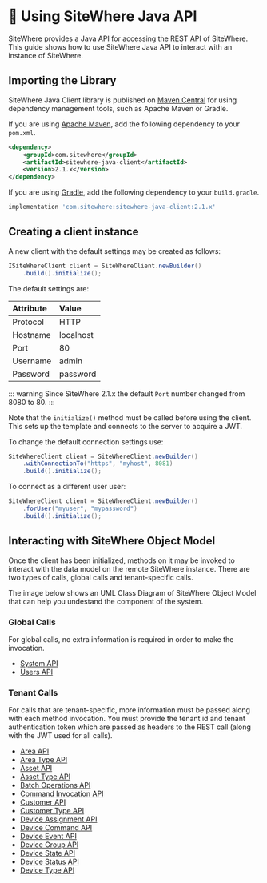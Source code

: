 # :book: Using SiteWhere Java API

<Seo/>

SiteWhere provides a Java API for accessing the REST API of SiteWhere. This guide shows how to use
SiteWhere Java API to interact with an instance of SiteWhere.

## Importing the Library

SiteWhere Java Client library is published on [Maven Central](https://search.maven.org/search?q=a:sitewhere-java-client)
for using dependency management tools, such as Apache Maven or Gradle.

If you are using [Apache Maven](https://maven.apache.org/), add the following dependency to your `pom.xml`.

```xml
<dependency>
    <groupId>com.sitewhere</groupId>
    <artifactId>sitewhere-java-client</artifactId>
    <version>2.1.x</version>
</dependency>
```

If you are using [Gradle](https://gradle.org/), add the following dependency to your `build.gradle`.

```groovy
implementation 'com.sitewhere:sitewhere-java-client:2.1.x'
```

## Creating a client instance

A new client with the default settings may be created as follows:

```java
ISiteWhereClient client = SiteWhereClient.newBuilder()
    .build().initialize();
```

The default settings are:

| Attribute   | Value        |
|:------------|:-------------|
| Protocol    | HTTP         |
| Hostname    | localhost    |
| Port        | 80           |
| Username    | admin        |
| Password    | password     |

::: warning
Since SiteWhere 2.1.x the default `Port` number changed from 8080 to 80.
:::

Note that the `initialize()` method must be called before using the client. This sets
up the template and connects to the server to acquire a JWT.

To change the default connection settings use:

```java
SiteWhereClient client = SiteWhereClient.newBuilder()
    .withConnectionTo("https", "myhost", 8081)
    .build().initialize();
```

To connect as a different user user:

```java
SiteWhereClient client = SiteWhereClient.newBuilder()
    .forUser("myuser", "mypassword")
    .build().initialize();
```

## Interacting with SiteWhere Object Model

Once the client has been initialized, methods on it may be invoked to interact with the data
model on the remote SiteWhere instance. There are two types of calls, global calls and
tenant-specific calls.

The image below shows an UML Class Diagram of SiteWhere Object Model that can help you undestand
the component of the system.

<InlineImage src="/images/guide/api/object-model.png" caption="SiteWhere Object Model UML Class Diagram"/>

### Global Calls

For global calls, no extra information is required in order to make the invocation.

- [System API](./system/)
- [Users API](./users/)

### Tenant Calls

For calls that are tenant-specific, more information must be passed along with each method invocation.
You must provide the tenant id and tenant authentication token which are passed as headers to the REST
call (along with the JWT used for all calls).

- [Area API](./area-api/)
- [Area Type API](./area-type-api/)
- [Asset API](./asset-api/)
- [Asset Type API](./asset-type-api/)
- [Batch Operations API](./batch-operations-api/)
- [Command Invocation API](./command-invocations-api/)
- [Customer API](./customer-api/)
- [Customer Type API](./customer-type-api/)
- [Device Assignment API](./assignment-api/)
- [Device Command API](./device-command-api/)
- [Device Event API](./device-event-api/)
- [Device Group API](./device-group-api/)
- [Device State API](./device-state-api/)
- [Device Status API](./device-state-api/)
- [Device Type API](./device-type-api/)
